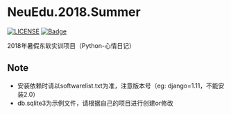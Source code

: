 # NeuEdu.2018.Summer
[![LICENSE](https://img.shields.io/badge/license-Anti%20996-blue.svg)](https://github.com/zjw1111/NeuEdu.2018.Summer/blob/master/LICENSE)
[![Badge](https://img.shields.io/badge/link-996.icu-red.svg)](https://996.icu/#/zh_CN)

2018年暑假东软实训项目（Python-心情日记）
## Note
- 安装依赖时请以softwarelist.txt为准，注意版本号（eg: django=1.11，不能安装2.0）
- db.sqlite3为示例文件，请根据自己的项目进行创建or修改
